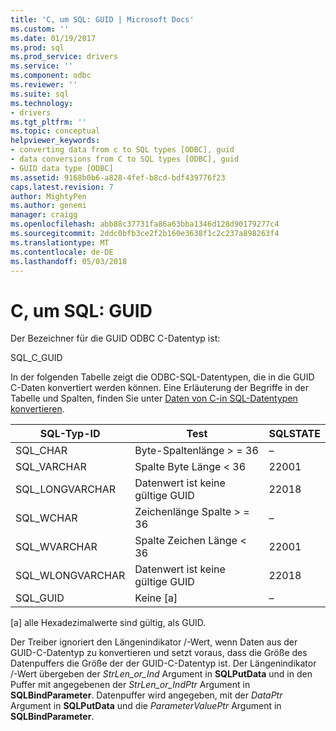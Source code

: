 ```yaml
---
title: 'C, um SQL: GUID | Microsoft Docs'
ms.custom: ''
ms.date: 01/19/2017
ms.prod: sql
ms.prod_service: drivers
ms.service: ''
ms.component: odbc
ms.reviewer: ''
ms.suite: sql
ms.technology:
- drivers
ms.tgt_pltfrm: ''
ms.topic: conceptual
helpviewer_keywords:
- converting data from c to SQL types [ODBC], guid
- data conversions from C to SQL types [ODBC], guid
- GUID data type [ODBC]
ms.assetid: 9168b0b6-a828-4fef-b8cd-bdf439776f23
caps.latest.revision: 7
author: MightyPen
ms.author: genemi
manager: craigg
ms.openlocfilehash: abb88c37731fa86a63bba1346d128d90179277c4
ms.sourcegitcommit: 2ddc0bfb3ce2f2b160e3638f1c2c237a898263f4
ms.translationtype: MT
ms.contentlocale: de-DE
ms.lasthandoff: 05/03/2018
---
```

# <a name="c-to-sql-guid"></a>C, um SQL: GUID
Der Bezeichner für die GUID ODBC C-Datentyp ist:  
  
 SQL_C_GUID  
  
 In der folgenden Tabelle zeigt die ODBC-SQL-Datentypen, die in die GUID C-Daten konvertiert werden können. Eine Erläuterung der Begriffe in der Tabelle und Spalten, finden Sie unter [Daten von C-in SQL-Datentypen konvertieren](../../../odbc/reference/appendixes/converting-data-from-c-to-sql-data-types.md).  
  
|SQL-Typ-ID|Test|SQLSTATE|  
|-------------------------|----------|--------------|  
|SQL_CHAR|Byte-Spaltenlänge > = 36|–|  
|SQL_VARCHAR|Spalte Byte Länge < 36|22001|  
|SQL_LONGVARCHAR|Datenwert ist keine gültige GUID|22018|  
|SQL_WCHAR|Zeichenlänge Spalte > = 36|–|  
|SQL_WVARCHAR|Spalte Zeichen Länge < 36|22001|  
|SQL_WLONGVARCHAR|Datenwert ist keine gültige GUID|22018|  
|SQL_GUID|Keine [a]|–|  
  
 [a] alle Hexadezimalwerte sind gültig, als GUID.  
  
 Der Treiber ignoriert den Längenindikator /-Wert, wenn Daten aus der GUID-C-Datentyp zu konvertieren und setzt voraus, dass die Größe des Datenpuffers die Größe der der GUID-C-Datentyp ist. Der Längenindikator /-Wert übergeben der *StrLen_or_Ind* Argument in **SQLPutData** und in den Puffer mit angegebenen der *StrLen_or_IndPtr* Argument in **SQLBindParameter**. Datenpuffer wird angegeben, mit der *DataPtr* Argument in **SQLPutData** und die *ParameterValuePtr* Argument in **SQLBindParameter**.
